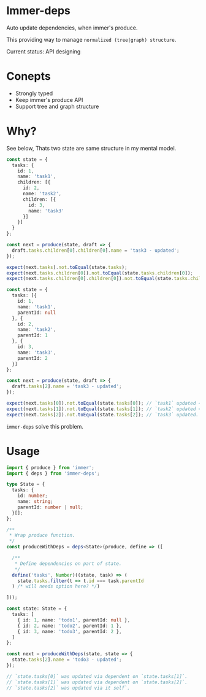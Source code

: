# Immer-deps
Auto update dependencies, when immer's produce.

This providing way to manage `normalized (tree|graph) structure`.

Current status: API designing

# Conepts
- Strongly typed
- Keep immer's produce API
- Support tree and graph structure

# Why?
See below, Thats two state are same structure in my mental model.

```ts
const state = {
  tasks: {
    id: 1,
    name: 'task1',
    children: [{
      id: 2,
      name: 'task2',
      children: [{
        id: 3,
        name: 'task3'
      }]
    }]
  }
};

const next = produce(state, draft => {
  draft.tasks.children[0].children[0].name = 'task3 - updated';
});

expect(next.tasks).not.toEqual(state.tasks);                                                 // `task1` updated.
expect(next.tasks.children[0]).not.toEqual(state.tasks.children[0]);                         // `task2` updated.
expect(next.tasks.children[0].children[0]).not.toEqual(state.tasks.children[0].children[0]); // `task3` updated.
```

```ts
const state = {
  tasks: [{
    id: 1,
    name: 'task1',
    parentId: null
  }, {
    id: 2,
    name: 'task2',
    parentId: 1
  }, {
    id: 3,
    name: 'task3',
    parentId: 2
  }]
};

const next = produce(state, draft => {
  draft.tasks[2].name = 'task3 - updated';
});

expect(next.tasks[0]).not.toEqual(state.tasks[0]); // `task1` updated <- not work.
expect(next.tasks[1]).not.toEqual(state.tasks[1]); // `task2` updated <- not work.
expect(next.tasks[2]).not.toEqual(state.tasks[2]); // `task3` updated.
```

`immer-deps` solve this problem.


# Usage

```ts
import { produce } from 'immer';
import { deps } from 'immer-deps';

type State = {
  tasks: {
    id: number;
    name: string;
    parentId: number | null;
  }[];
};

/**
 * Wrap produce function.
 */
const produceWithDeps = deps<State>(produce, define => ([

  /**
   * Define dependencies on part of state.
   */
  define('tasks', Number)((state, task) => (
    state.tasks.filter(t => t.id === task.parentId
  ) /* will needs option here? */)

]));

const state: State = {
  tasks: [
    { id: 1, name: 'todo1', parentId: null },
    { id: 2, name: 'todo2', parentId: 1 },
    { id: 3, name: 'todo3', parentId: 2 },
  ]
};

const next = produceWithDeps(state, state => {
  state.tasks[2].name = 'todo3 - updated';
});

// `state.tasks[0]` was updated via dependent on `state.tasks[1]`.
// `state.tasks[1]` was updated via dependent on `state.tasks[2]`.
// `state.tasks[2]` was updated via it self`.
```

